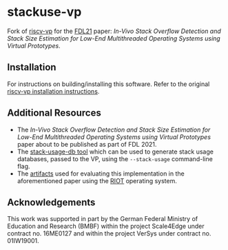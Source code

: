 # stackuse-vp

Fork of [riscv-vp][riscv-vp github] for the [FDL21][fdl conf] paper: *In-Vivo Stack Overflow Detection and Stack Size Estimation for Low-End Multithreaded Operating Systems using Virtual Prototypes*.

## Installation

For instructions on building/installing this software. Refer to the
original [riscv-vp installation instructions][riscv-vp build].

## Additional Resources

* The *In-Vivo Stack Overflow Detection and Stack Size Estimation for
  Low-End Multithreaded Operating Systems using Virtual Prototypes*
  paper about to be published as part of FDL 2021.
* The [stack-usage-db tool][stack-usage-db github] which can be used to
  generate stack usage databases, passed to the VP, using the
  `--stack-usage` command-line flag.
* The [artifacts][zenodo artifacts] used for evaluating this
  implementation in the aforementioned paper using the [RIOT][riot web]
  operating system.

## Acknowledgements

This work was supported in part by the German Federal Ministry of
Education and Research (BMBF) within the project Scale4Edge under
contract no. 16ME0127 and within the project VerSys under contract
no. 01IW19001.

[riscv-vp github]: https://github.com/agra-uni-bremen/riscv-vp
[fdl conf]: http://www.fdl-conference.org/
[riscv-vp build]: https://github.com/agra-uni-bremen/riscv-vp/blob/3ed392b508dc962a717170f45e1ecf8e2434e750/README.md#1-build-the-risc-v-gnu-toolchain
[stack-usage-db github]: https://github.com/agra-uni-bremen/stack-usage-db
[zenodo artifacts]: https://doi.org/10.5281/zenodo.5091709
[riot web]: https://riot-os.org
